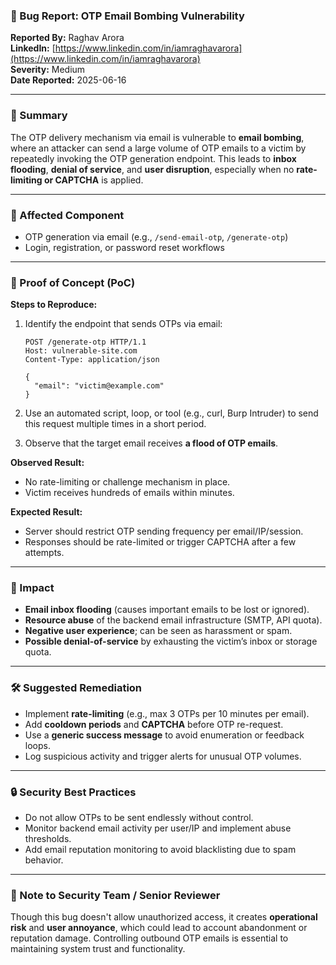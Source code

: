 ### 🐞 Bug Report: OTP Email Bombing Vulnerability

**Reported By:** Raghav Arora  
**LinkedIn:** [https://www.linkedin.com/in/iamraghavarora](https://www.linkedin.com/in/iamraghavarora)  
**Severity:** Medium  
**Date Reported:** 2025-06-16

---

### 📄 Summary

The OTP delivery mechanism via email is vulnerable to **email bombing**, where an attacker can send a large volume of OTP emails to a victim by repeatedly invoking the OTP generation endpoint. This leads to **inbox flooding**, **denial of service**, and **user disruption**, especially when no **rate-limiting or CAPTCHA** is applied.

---

### 📌 Affected Component

- OTP generation via email (e.g., `/send-email-otp`, `/generate-otp`)
- Login, registration, or password reset workflows

---

### 🚨 Proof of Concept (PoC)

**Steps to Reproduce:**

1. Identify the endpoint that sends OTPs via email:
   ```http
   POST /generate-otp HTTP/1.1
   Host: vulnerable-site.com
   Content-Type: application/json

   {
     "email": "victim@example.com"
   }
   ```
2. Use an automated script, loop, or tool (e.g., curl, Burp Intruder) to send this request multiple times in a short period.

3. Observe that the target email receives **a flood of OTP emails**.

**Observed Result:**

- No rate-limiting or challenge mechanism in place.
- Victim receives hundreds of emails within minutes.

**Expected Result:**

- Server should restrict OTP sending frequency per email/IP/session.
- Responses should be rate-limited or trigger CAPTCHA after a few attempts.

---

### 🎯 Impact

- **Email inbox flooding** (causes important emails to be lost or ignored).
- **Resource abuse** of the backend email infrastructure (SMTP, API quota).
- **Negative user experience**; can be seen as harassment or spam.
- **Possible denial-of-service** by exhausting the victim’s inbox or storage quota.

---

### 🛠️ Suggested Remediation

- Implement **rate-limiting** (e.g., max 3 OTPs per 10 minutes per email).
- Add **cooldown periods** and **CAPTCHA** before OTP re-request.
- Use a **generic success message** to avoid enumeration or feedback loops.
- Log suspicious activity and trigger alerts for unusual OTP volumes.

---

### 🔒 Security Best Practices

- Do not allow OTPs to be sent endlessly without control.
- Monitor backend email activity per user/IP and implement abuse thresholds.
- Add email reputation monitoring to avoid blacklisting due to spam behavior.

---

### 🙏 Note to Security Team / Senior Reviewer

Though this bug doesn't allow unauthorized access, it creates **operational risk** and **user annoyance**, which could lead to account abandonment or reputation damage. Controlling outbound OTP emails is essential to maintaining system trust and functionality.
